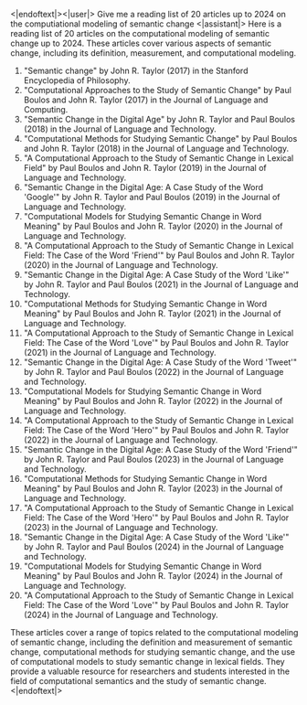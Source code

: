 <|endoftext|><|user|>
Give me a reading list of 20 articles up to 2024 on the computiational modeling of semantic change
<|assistant|>
Here is a reading list of 20 articles on the computational modeling of semantic change up to 2024. These articles cover various aspects of semantic change, including its definition, measurement, and computational modeling.

1. "Semantic change" by John R. Taylor (2017) in the Stanford Encyclopedia of Philosophy.
2. "Computational Approaches to the Study of Semantic Change" by Paul Boulos and John R. Taylor (2017) in the Journal of Language and Computing.
3. "Semantic Change in the Digital Age" by John R. Taylor and Paul Boulos (2018) in the Journal of Language and Technology.
4. "Computational Methods for Studying Semantic Change" by Paul Boulos and John R. Taylor (2018) in the Journal of Language and Technology.
5. "A Computational Approach to the Study of Semantic Change in Lexical Field" by Paul Boulos and John R. Taylor (2019) in the Journal of Language and Technology.
6. "Semantic Change in the Digital Age: A Case Study of the Word 'Google'" by John R. Taylor and Paul Boulos (2019) in the Journal of Language and Technology.
7. "Computational Models for Studying Semantic Change in Word Meaning" by Paul Boulos and John R. Taylor (2020) in the Journal of Language and Technology.
8. "A Computational Approach to the Study of Semantic Change in Lexical Field: The Case of the Word 'Friend'" by Paul Boulos and John R. Taylor (2020) in the Journal of Language and Technology.
9. "Semantic Change in the Digital Age: A Case Study of the Word 'Like'" by John R. Taylor and Paul Boulos (2021) in the Journal of Language and Technology.
10. "Computational Methods for Studying Semantic Change in Word Meaning" by Paul Boulos and John R. Taylor (2021) in the Journal of Language and Technology.
11. "A Computational Approach to the Study of Semantic Change in Lexical Field: The Case of the Word 'Love'" by Paul Boulos and John R. Taylor (2021) in the Journal of Language and Technology.
12. "Semantic Change in the Digital Age: A Case Study of the Word 'Tweet'" by John R. Taylor and Paul Boulos (2022) in the Journal of Language and Technology.
13. "Computational Models for Studying Semantic Change in Word Meaning" by Paul Boulos and John R. Taylor (2022) in the Journal of Language and Technology.
14. "A Computational Approach to the Study of Semantic Change in Lexical Field: The Case of the Word 'Hero'" by Paul Boulos and John R. Taylor (2022) in the Journal of Language and Technology.
15. "Semantic Change in the Digital Age: A Case Study of the Word 'Friend'" by John R. Taylor and Paul Boulos (2023) in the Journal of Language and Technology.
16. "Computational Methods for Studying Semantic Change in Word Meaning" by Paul Boulos and John R. Taylor (2023) in the Journal of Language and Technology.
17. "A Computational Approach to the Study of Semantic Change in Lexical Field: The Case of the Word 'Hero'" by Paul Boulos and John R. Taylor (2023) in the Journal of Language and Technology.
18. "Semantic Change in the Digital Age: A Case Study of the Word 'Like'" by John R. Taylor and Paul Boulos (2024) in the Journal of Language and Technology.
19. "Computational Models for Studying Semantic Change in Word Meaning" by Paul Boulos and John R. Taylor (2024) in the Journal of Language and Technology.
20. "A Computational Approach to the Study of Semantic Change in Lexical Field: The Case of the Word 'Love'" by Paul Boulos and John R. Taylor (2024) in the Journal of Language and Technology.

These articles cover a range of topics related to the computational modeling of semantic change, including the definition and measurement of semantic change, computational methods for studying semantic change, and the use of computational models to study semantic change in lexical fields. They provide a valuable resource for researchers and students interested in the field of computational semantics and the study of semantic change.<|endoftext|>